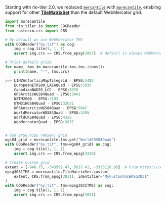 
Starting with rio-tiler 2.0, we replaced [`mercantile`][mercantile] with [_`morecantile`_][morecantile], enabling support for other [**TileMatrixSet**](TileMatrixSet_specs) than the default WebMercator grid.

[mercantile]: https://github.com/mapbox/mercantile
[morecantile]: https://github.com/developmentseed/morecantile
[TileMatrixSet_specs]: http://docs.opengeospatial.org/is/17-083r2/17-083r2.html

```python
import morecantile
from rio_tiler.io import COGReader
from rasterio.crs import CRS

# By default we use WebMercator TMS
with COGReader("my.tif") as cog:
    img = cog.tile(1, 1, 1)
    assert img.crs == CRS.from_epsg(3857)  # default is always WebMercator

# Print default grids
for name, tms in morecantile.tms.tms.items():
    print(name, "-", tms.crs)

>>> LINZAntarticaMapTilegrid - EPSG:5482
    EuropeanETRS89_LAEAQuad - EPSG:3035
    CanadianNAD83_LCC - EPSG:3978
    UPSArcticWGS84Quad - EPSG:5041
    NZTM2000 - EPSG:2193
    UTM31WGS84Quad - EPSG:32631
    UPSAntarcticWGS84Quad - EPSG:5042
    WorldMercatorWGS84Quad - EPSG:3395
    WorldCRS84Quad - EPSG:4326
    WebMercatorQuad - EPSG:3857


# Use EPSG:4326 (WGS84) grid
wgs84_grid = morecantile.tms.get("WorldCRS84Quad")
with COGReader("my.tif", tms=wgs84_grid) as cog:
    img = cog.tile(1, 1, 1)
    assert img.crs == CRS.from_epsg(4326)

# Create Custom grid
extent = [-948.75, -543592.47, 5817.41, -3333128.95]  # From https:///epsg.io/3031
epsg3031TMS = morecantile.TileMatrixSet.custom(
    extent, CRS.from_epsg(3031), identifier="MyCustomTmsEPSG3031"
)
with COGReader("my.tif", tms=epsg3031TMS) as cog:
    img = cog.tile(1, 1, 1)
    assert img.crs == CRS.from_epsg(3031)
```
